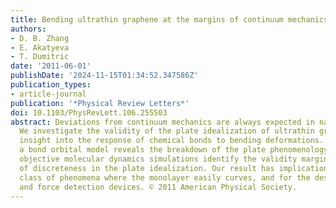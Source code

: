 ```yaml
---
title: Bending ultrathin graphene at the margins of continuum mechanics
authors:
- D. B. Zhang
- E. Akatyeva
- T. Dumitric
date: '2011-06-01'
publishDate: '2024-11-15T01:34:52.347586Z'
publication_types:
- article-journal
publication: '*Physical Review Letters*'
doi: 10.1103/PhysRevLett.106.255503
abstract: Deviations from continuum mechanics are always expected in nanoscale structures.
  We investigate the validity of the plate idealization of ultrathin graphene by gaining
  insight into the response of chemical bonds to bending deformations. In the monolayer,
  a bond orbital model reveals the breakdown of the plate phenomenology. In the multilayer,
  objective molecular dynamics simulations identify the validity margin and the role
  of discreteness in the plate idealization. Our result has implications for a broad
  class of phenomena where the monolayer easily curves, and for the design of mass
  and force detection devices. © 2011 American Physical Society.
---
```

